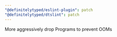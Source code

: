 ```yaml
---
"@definitelytyped/eslint-plugin": patch
"@definitelytyped/dtslint": patch
---
```


More aggressively drop Programs to prevent OOMs
